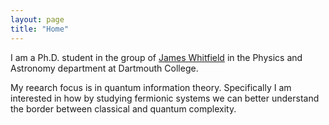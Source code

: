 ```yaml
---
layout: page
title: "Home"
---
```


I am a Ph.D. student in the group of [James Whitfield](https://physics.dartmouth.edu/people/james-daniel-whitfield) in the Physics and Astronomy department at Dartmouth College. 

My reearch focus is in quantum information theory. Specifically I am interested in how by studying fermionic systems we can better understand the border between classical and quantum complexity.
